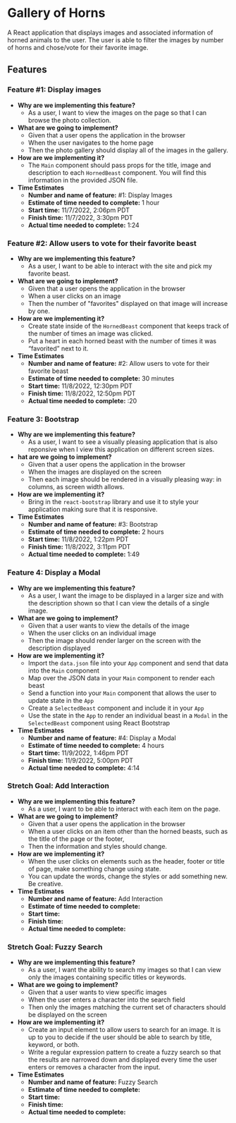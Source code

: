 # Gallery of Horns

A React application that displays images and associated information of horned animals to the user. The user is able to filter the images by number of horns and chose/vote for their favorite image.

## Features

### Feature #1: Display images

* **Why are we implementing this feature?**
  * As a user, I want to view the images on the page so that I can browse the photo collection.
* **What are we going to implement?**
  * Given that a user opens the application in the browser
  * When the user navigates to the home page
  * Then the photo gallery should display all of the images in the gallery.
* **How are we implementing it?**
  * The `Main` component should pass props for the title, image and description to each `HornedBeast` component. You will find this information in the provided JSON file.
* **Time Estimates**
  * **Number and name of feature:** #1: Display Images
  * **Estimate of time needed to complete:** 1 hour
  * **Start time:** 11/7/2022, 2:06pm PDT
  * **Finish time:** 11/7/2022, 3:30pm PDT
  * **Actual time needed to complete:** 1:24

### Feature #2: Allow users to vote for their favorite beast

* **Why are we implementing this feature?**
  * As a user, I want to be able to interact with the site and pick my favorite beast.
* **What are we going to implement?**
  * Given that a user opens the application in the browser
  * When a user clicks on an image
  * Then the number of "favorites" displayed on that image will increase by one.
* **How are we implementing it?**
  * Create state inside of the `HornedBeast` component that keeps track of the number of times an image was clicked.
  * Put a heart in each horned beast with the number of times it was “favorited” next to it.
* **Time Estimates**
  * **Number and name of feature:** #2: Allow users to vote for their favorite beast
  * **Estimate of time needed to complete:** 30 minutes
  * **Start time:** 11/8/2022, 12:30pm PDT
  * **Finish time:** 11/8/2022, 12:50pm PDT
  * **Actual time needed to complete:** :20

### Feature 3: Bootstrap

* **Why are we implementing this feature?**
  * As a user, I want to see a visually pleasing application that is also reponsive when I view this application on different screen sizes.
* **hat are we going to implement?**
  * Given that a user opens the application in the browser
  * When the images are displayed on the screen
  * Then each image should be rendered in a visually pleasing way: in columns, as screen width allows.
* **How are we implementing it?**
  * Bring in the `react-bootstrap` library and use it to style your application making sure that it is responsive.
* **Time Estimates**
  * **Number and name of feature:** #3: Bootstrap
  * **Estimate of time needed to complete:** 2 hours
  * **Start time:** 11/8/2022, 1:22pm PDT
  * **Finish time:** 11/8/2022, 3:11pm PDT
  * **Actual time needed to complete:** 1:49

### Feature 4: Display a Modal

* **Why are we implementing this feature?**
  * As a user, I want the image to be displayed in a larger size and with the description shown so that I can view the details of a single image.
* **What are we going to implement?**
  * Given that a user wants to view the details of the image
  * When the user clicks on an individual image
  * Then the image should render larger on the screen with the description displayed
* **How are we implementing it?**
  * Import the `data.json` file into your `App` component and send that data into the `Main` component
  * Map over the JSON data in your `Main` component to render each beast
  * Send a function into your `Main` component that allows the user to update state in the `App`
  * Create a `SelectedBeast` component and include it in your `App`
  * Use the state in the `App` to render an individual beast in a `Modal` in the `SelectedBeast` component using React Bootstrap
* **Time Estimates**
  * **Number and name of feature:** #4: Display a Modal
  * **Estimate of time needed to complete:** 4 hours
  * **Start time:** 11/9/2022, 1:46pm PDT
  * **Finish time:** 11/9/2022, 5:00pm PDT
  * **Actual time needed to complete:** 4:14



### Stretch Goal: Add Interaction

* **Why are we implementing this feature?**
  * As a user, I want to be able to interact with each item on the page.
* **What are we going to implement?**
  * Given that a user opens the application in the browser
  * When a user clicks on an item other than the horned beasts, such as the title of the page or the footer,
  * Then the information and styles should change.
* **How are we implementing it?**
  * When the user clicks on elements such as the header, footer or title of page, make something change using state.
  * You can update the words, change the styles or add something new. Be creative.
* **Time Estimates**
  * **Number and name of feature:** Add Interaction
  * **Estimate of time needed to complete:**
  * **Start time:**
  * **Finish time:**
  * **Actual time needed to complete:**

### Stretch Goal: Fuzzy Search

* **Why are we implementing this feature?**
  * As a user, I want the ability to search my images so that I can view only the images containing specific titles or keywords.
* **What are we going to implement?**
  * Given that a user wants to view specific images
  * When the user enters a character into the search field
  * Then only the images matching the current set of characters should be displayed on the screen
* **How are we implementing it?**
  * Create an input element to allow users to search for an image. It is up to you to decide if the user should be able to search by title, keyword, or both.
  * Write a regular expression pattern to create a fuzzy search so that the results are narrowed down and displayed every time the user enters or removes a character from the input.
* **Time Estimates**
  * **Number and name of feature:** Fuzzy Search
  * **Estimate of time needed to complete:**
  * **Start time:**
  * **Finish time:**
  * **Actual time needed to complete:**

